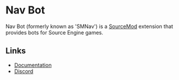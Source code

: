 Nav Bot
======

[SourceMod]: https://www.sourcemod.net/
[Nav Mesh VSP]: https://github.com/taiyungwang/valve_source_plugin_navmesh
[Taiyungwang]: https://github.com/taiyungwang
[C++ STL]: https://en.wikipedia.org/wiki/Standard_Template_Library
[STL branch]: https://github.com/caxanga334/SMNav/tree/stl-conversion
[Documentation]: docs/README.md
[Discord]: https://discord.gg/bh9g8MebJn

Nav Bot (formerly known as 'SMNav') is a [SourceMod] extension that provides bots for Source Engine games.

## Links

- [Documentation]
- [Discord]